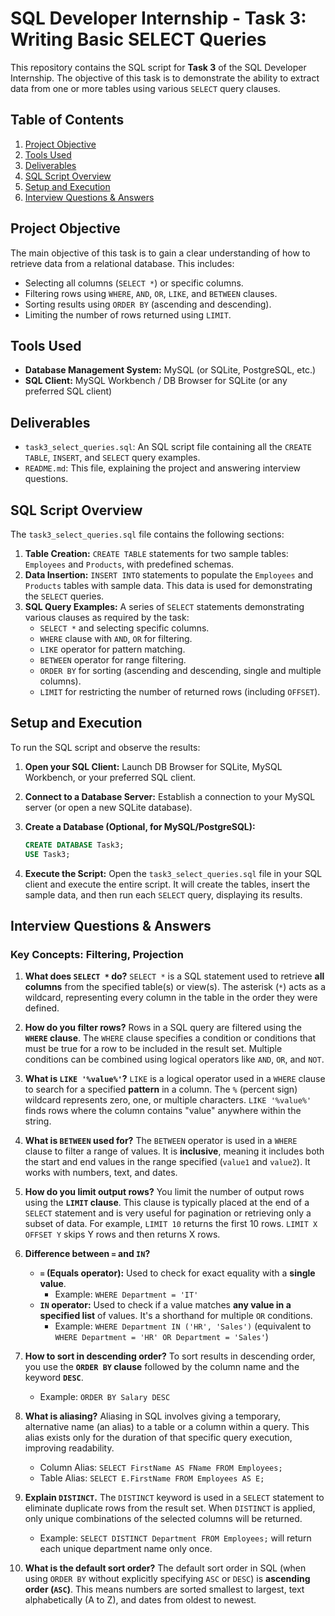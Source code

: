 # SQL Developer Internship - Task 3: Writing Basic SELECT Queries

This repository contains the SQL script for **Task 3** of the SQL Developer Internship. The objective of this task is to demonstrate the ability to extract data from one or more tables using various `SELECT` query clauses.

## Table of Contents

1. [Project Objective](#project-objective)
2. [Tools Used](#tools-used)
3. [Deliverables](#deliverables)
4. [SQL Script Overview](#sql-script-overview)
5. [Setup and Execution](#setup-and-execution)
6. [Interview Questions & Answers](#interview-questions--answers)

## Project Objective

The main objective of this task is to gain a clear understanding of how to retrieve data from a relational database. This includes:

* Selecting all columns (`SELECT *`) or specific columns.
* Filtering rows using `WHERE`, `AND`, `OR`, `LIKE`, and `BETWEEN` clauses.
* Sorting results using `ORDER BY` (ascending and descending).
* Limiting the number of rows returned using `LIMIT`.

## Tools Used

* **Database Management System:** MySQL (or SQLite, PostgreSQL, etc.)
* **SQL Client:** MySQL Workbench / DB Browser for SQLite (or any preferred SQL client)

## Deliverables

* `task3_select_queries.sql`: An SQL script file containing all the `CREATE TABLE`, `INSERT`, and `SELECT` query examples.
* `README.md`: This file, explaining the project and answering interview questions.


## SQL Script Overview

The `task3_select_queries.sql` file contains the following sections:

1.  **Table Creation:** `CREATE TABLE` statements for two sample tables: `Employees` and `Products`, with predefined schemas.
2.  **Data Insertion:** `INSERT INTO` statements to populate the `Employees` and `Products` tables with sample data. This data is used for demonstrating the `SELECT` queries.
3.  **SQL Query Examples:** A series of `SELECT` statements demonstrating various clauses as required by the task:
    * `SELECT *` and selecting specific columns.
    * `WHERE` clause with `AND`, `OR` for filtering.
    * `LIKE` operator for pattern matching.
    * `BETWEEN` operator for range filtering.
    * `ORDER BY` for sorting (ascending and descending, single and multiple columns).
    * `LIMIT` for restricting the number of returned rows (including `OFFSET`).

## Setup and Execution

To run the SQL script and observe the results:

1.  **Open your SQL Client:** Launch DB Browser for SQLite, MySQL Workbench, or your preferred SQL client.
2.  **Connect to a Database Server:** Establish a connection to your MySQL server (or open a new SQLite database).
3.  **Create a Database (Optional, for MySQL/PostgreSQL):**
    ```sql
    CREATE DATABASE Task3;
    USE Task3;
    ```
    
4.  **Execute the Script:** Open the `task3_select_queries.sql` file in your SQL client and execute the entire script. It will create the tables, insert the sample data, and then run each `SELECT` query, displaying its results.

## Interview Questions & Answers

### Key Concepts: Filtering, Projection

1.  **What does `SELECT *` do?**
    `SELECT *` is a SQL statement used to retrieve **all columns** from the specified table(s) or view(s). The asterisk (`*`) acts as a wildcard, representing every column in the table in the order they were defined.

2.  **How do you filter rows?**
    Rows in a SQL query are filtered using the **`WHERE` clause**. The `WHERE` clause specifies a condition or conditions that must be true for a row to be included in the result set. Multiple conditions can be combined using logical operators like `AND`, `OR`, and `NOT`.

3.  **What is `LIKE '%value%'`?**
    `LIKE` is a logical operator used in a `WHERE` clause to search for a specified **pattern** in a column. The `%` (percent sign) wildcard represents zero, one, or multiple characters. `LIKE '%value%'` finds rows where the column contains "value" anywhere within the string.

4.  **What is `BETWEEN` used for?**
    The `BETWEEN` operator is used in a `WHERE` clause to filter a range of values. It is **inclusive**, meaning it includes both the start and end values in the range specified (`value1` and `value2`). It works with numbers, text, and dates.

5.  **How do you limit output rows?**
    You limit the number of output rows using the **`LIMIT` clause**. This clause is typically placed at the end of a `SELECT` statement and is very useful for pagination or retrieving only a subset of data. For example, `LIMIT 10` returns the first 10 rows. `LIMIT X OFFSET Y` skips Y rows and then returns X rows.

6.  **Difference between `=` and `IN`?**
    * **`=` (Equals operator):** Used to check for exact equality with a **single value**.
        * Example: `WHERE Department = 'IT'`
    * **`IN` operator:** Used to check if a value matches **any value in a specified list** of values. It's a shorthand for multiple `OR` conditions.
        * Example: `WHERE Department IN ('HR', 'Sales')` (equivalent to `WHERE Department = 'HR' OR Department = 'Sales'`)

7.  **How to sort in descending order?**
    To sort results in descending order, you use the **`ORDER BY` clause** followed by the column name and the keyword **`DESC`**.
    * Example: `ORDER BY Salary DESC`

8.  **What is aliasing?**
    Aliasing in SQL involves giving a temporary, alternative name (an alias) to a table or a column within a query. This alias exists only for the duration of that specific query execution, improving readability.
    * Column Alias: `SELECT FirstName AS FName FROM Employees;`
    * Table Alias: `SELECT E.FirstName FROM Employees AS E;`

9.  **Explain `DISTINCT`.**
    The `DISTINCT` keyword is used in a `SELECT` statement to eliminate duplicate rows from the result set. When `DISTINCT` is applied, only unique combinations of the selected columns will be returned.
    * Example: `SELECT DISTINCT Department FROM Employees;` will return each unique department name only once.

10. **What is the default sort order?**
    The default sort order in SQL (when using `ORDER BY` without explicitly specifying `ASC` or `DESC`) is **ascending order (`ASC`)**. This means numbers are sorted smallest to largest, text alphabetically (A to Z), and dates from oldest to newest.
